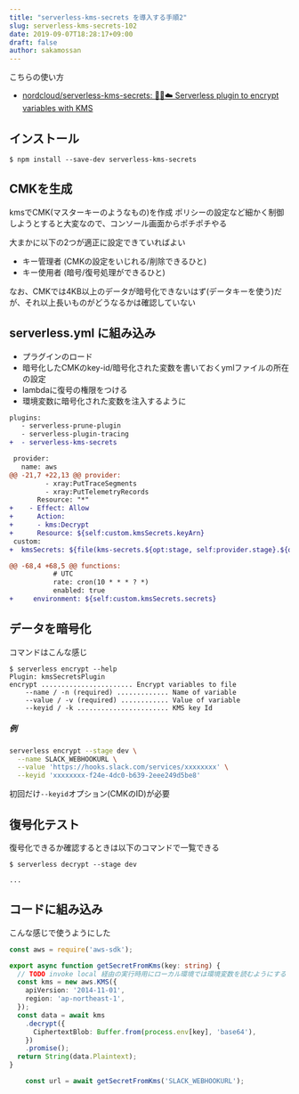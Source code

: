 ```yaml
---
title: "serverless-kms-secrets を導入する手順2"
slug: serverless-kms-secrets-102
date: 2019-09-07T18:28:17+09:00
draft: false
author: sakamossan
---
```


こちらの使い方

- [nordcloud/serverless-kms-secrets: 🔑🔐☁️ Serverless plugin to encrypt variables with KMS](https://github.com/nordcloud/serverless-kms-secrets)

## インストール

```console
$ npm install --save-dev serverless-kms-secrets
```

## CMKを生成

kmsでCMK(マスターキーのようなもの)を作成
ポリシーの設定など細かく制御しようとすると大変なので、コンソール画面からポチポチやる

大まかに以下の2つが適正に設定できていればよい

- キー管理者 (CMKの設定をいじれる/削除できるひと)
- キー使用者 (暗号/復号処理ができるひと)

なお、CMKでは4KB以上のデータが暗号化できないはず(データキーを使う)だが、それ以上長いものがどうなるかは確認していない


## serverless.yml に組み込み

- プラグインのロード
- 暗号化したCMKのkey-id/暗号化された変数を書いておくymlファイルの所在の設定
- lambdaに復号の権限をつける
- 環境変数に暗号化された変数を注入するように

```diff
plugins:
   - serverless-prune-plugin
   - serverless-plugin-tracing
+  - serverless-kms-secrets

 provider:
   name: aws
@@ -21,7 +22,13 @@ provider:
         - xray:PutTraceSegments
         - xray:PutTelemetryRecords
       Resource: "*"
+    - Effect: Allow
+      Action:
+      - kms:Decrypt
+      Resource: ${self:custom.kmsSecrets.keyArn}
 custom:
+  kmsSecrets: ${file(kms-secrets.${opt:stage, self:provider.stage}.${opt:region, self:provider.region}.yml)}

@@ -68,4 +68,5 @@ functions:
           # UTC
           rate: cron(10 * * * ? *)
           enabled: true
+     environment: ${self:custom.kmsSecrets.secrets}
```

## データを暗号化

コマンドはこんな感じ

```console
$ serverless encrypt --help
Plugin: kmsSecretsPlugin
encrypt ....................... Encrypt variables to file
    --name / -n (required) ............. Name of variable
    --value / -v (required) ............ Value of variable
    --keyid / -k ....................... KMS key Id
```

##### 例

```bash
serverless encrypt --stage dev \
  --name SLACK_WEBHOOKURL \
  --value 'https://hooks.slack.com/services/xxxxxxxx' \
  --keyid 'xxxxxxxx-f24e-4dc0-b639-2eee249d5be8'
```

初回だけ`--keyid`オプション(CMKのID)が必要


## 復号化テスト

復号化できるか確認するときは以下のコマンドで一覧できる

```console
$ serverless decrypt --stage dev

...
```

## コードに組み込み

こんな感じで使うようにした

```ts
const aws = require('aws-sdk');

export async function getSecretFromKms(key: string) {
  // TODO invoke local 経由の実行時用にローカル環境では環境変数を読むようにする
  const kms = new aws.KMS({
    apiVersion: '2014-11-01',
    region: 'ap-northeast-1',
  });
  const data = await kms
    .decrypt({
      CiphertextBlob: Buffer.from(process.env[key], 'base64'),
    })
    .promise();
  return String(data.Plaintext);
}
```

```ts
    const url = await getSecretFromKms('SLACK_WEBHOOKURL');
```
